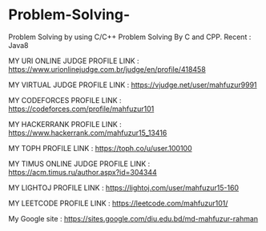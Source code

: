 # Problem-Solving-
 Problem Solving by using C/C++
Problem Solving By C and CPP.
Recent : Java8

MY URI ONLINE JUDGE PROFILE LINK  : https://www.urionlinejudge.com.br/judge/en/profile/418458

MY VIRTUAL JUDGE PROFILE LINK     : https://vjudge.net/user/mahfuzur9991

MY CODEFORCES PROFILE LINK        : https://codeforces.com/profile/mahfuzur101

MY HACKERRANK PROFILE LINK        : https://www.hackerrank.com/mahfuzur15_13416

MY TOPH PROFILE LINK              : https://toph.co/u/user.100100

MY TIMUS ONLINE JUDGE PROFILE LINK : https://acm.timus.ru/author.aspx?id=304344

MY LIGHTOJ PROFILE LINK             : https://lightoj.com/user/mahfuzur15-160

MY LEETCODE PROFILE LINK            : https://leetcode.com/mahfuzur101/

My Google site                    : https://sites.google.com/diu.edu.bd/md-mahfuzur-rahman
